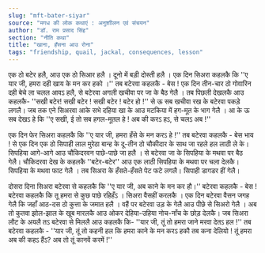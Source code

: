 ```yaml
---
slug: "mft-bater-siyar"
source: "मगध की लोक कथाएं : अनुशाीलन एवं संचयन"
author: "डॉ. राम प्रसाद सिंह"
section: "नीति कथा"
title: "खाना, हँसना आउ रोना"
tags: "friendship, quail, jackal, consequences, lesson"
---
```

एक ठो बटेर हलै, आउ एक ठो सिआर हलै । दूनो में बड़ी दोस्ती हलै । एक दिन सिअरा कहलकै कि ''ए यार जी, हमरा दही खाय के मन कर हको ।'' तब बटेरवा कहलकै - बेस ! एक दिन तीन-चार ठो गोवारिन दही बेचे ला चलल आवऽ हलै, से बटेरवा अगली खचीवा पर जा के बैठ गेलै । तब पिछली देखलकै आउ कहलकै- ''सखी बटेर! सखी बटेर ! सखी बटेर ! बटेर हो !'' से ऊ सब खचीवा रख के बटेरवा पकड़े लगलै। जब तक एने सिअरवा आके सभे दहिया खा के आउ मटकिया में हग-मूत के भाग गेलै । आ के ऊ सब देखऽ हे कि ''ए सखी, ई तो सब हगल-मूतल हे ! अब की करऽ हऽ, से चलऽ अब !'' 

एक दिन फेर सिअरा कहलकै कि ''ए यार जी, हमरा हँसे के मन करऽ हे !'' तब बटेरवा कहलकै - बेस भाय ! से एक दिन एक ठो सिपाही लाल मुरेठा बान्ह के दू-तीन ठो चौकीदार के साथ जा रहले हल लाठी ले के। सिपहिया आगे-आगे आउ चौकिदरवन पाछे-पाछे जा हलै । से बटेरवा जा के सिपहिया के मथवा पर बैठ गेलै। चौकिदरवा देख के कहलकै ''बटेर-बटेर'' आउ एक लाठी सिपहिया के मथवा पर चला देलकै। सिपहिया के मथवा फाट गेलै । तब सिअरा के हँसते-हँसते पेट फटे लगलै। सिपाही डागडर हीं गेलै। 

दोसरा दिना सिअरा बटेरवा से कहलकै कि ''ए यार जी, अब काने के मन कर हौ।'’ बटेरवा कहलकै - बेस ! बटेरवा कहलकै कि तू हमरा से कुछ पाछे रहिहँऽ । सिअरा वैसहीं करलकै । एक दिन बटेरवा वैसन जगह गेलै कि जहाँ आठ-दस ठो कुत्ता के जमात हलै । वहैं पर बटेरवा उड़ के गेलै आउ पीछे से सिअरो गेलै । अब तो कुतवा झोल-झाल के खूब मारलकै आउ ओकर देहिया-उहिया नोच-नाँच के छोड़ देलकै। जब सिअरा लौट के अयलै तऽ बटेरवा से मिललै आउ कहलकै कि- ''यार जी, तूं तो हमरा जाने मरवा देतऽ हल !'' तब बटेरवा कहलकै - ''यार जी, तूं तो कहनी हल कि हमरा काने के मन करऽ हकौ तब कना देलियो ! तूं हमरा अब की कहऽ हैंऽ? अब तो तूं कानवें करमें !'' 